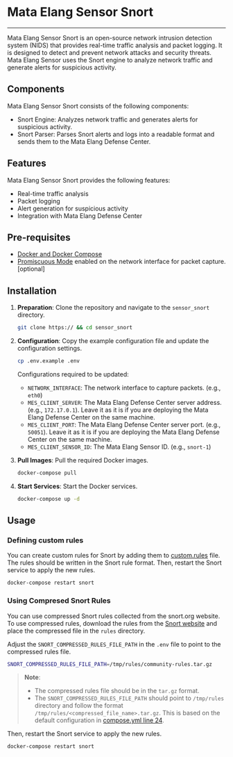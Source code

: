 # Mata Elang Sensor Snort
---

Mata Elang Sensor Snort is an open-source network intrusion detection system (NIDS) that provides real-time traffic analysis and packet logging. It is designed to detect and prevent network attacks and security threats. Mata Elang Sensor uses the Snort engine to analyze network traffic and generate alerts for suspicious activity.

## Components
Mata Elang Sensor Snort consists of the following components:
- Snort Engine: Analyzes network traffic and generates alerts for suspicious activity.
- Snort Parser: Parses Snort alerts and logs into a readable format and sends them to the Mata Elang Defense Center.

## Features
Mata Elang Sensor Snort provides the following features:
- Real-time traffic analysis
- Packet logging
- Alert generation for suspicious activity
- Integration with Mata Elang Defense Center

## Pre-requisites
- [Docker and Docker Compose](https://docs.docker.com/get-docker/)
- [Promiscuous Mode](https://www.blumira.com/glossary/promiscuous-mode) enabled on the network interface for packet capture. [optional]

## Installation
1. **Preparation**: Clone the repository and navigate to the `sensor_snort` directory.
    ```bash
    git clone https:// && cd sensor_snort
    ```

2. **Configuration**: Copy the example configuration file and update the configuration settings.
    ```bash
    cp .env.example .env
    ```

    Configurations required to be updated:
    - `NETWORK_INTERFACE`: The network interface to capture packets. (e.g., `eth0`)
    - `MES_CLIENT_SERVER`: The Mata Elang Defense Center server address. (e.g., `172.17.0.1`). Leave it as it is if you are deploying the Mata Elang Defense Center on the same machine.
    - `MES_CLIENT_PORT`: The Mata Elang Defense Center server port. (e.g., `50051`). Leave it as it is if you are deploying the Mata Elang Defense Center on the same machine.
    - `MES_CLIENT_SENSOR_ID`: The Mata Elang Sensor ID. (e.g., `snort-1`)
    

3. **Pull Images**: Pull the required Docker images.
    ```bash
    docker-compose pull
    ```

4. **Start Services**: Start the Docker services.
    ```bash
    docker-compose up -d
    ```

## Usage

### Defining custom rules
You can create custom rules for Snort by adding them to [custom.rules](custom.rules) file. The rules should be written in the Snort rule format.
Then, restart the Snort service to apply the new rules.
```bash
docker-compose restart snort
```
### Using Compresed Snort Rules
You can use compressed Snort rules collected from the snort.org website. To use compressed rules, download the rules from the [Snort website](https://www.snort.org/downloads/community/community-rules.tar.gz) and place the compressed file in the `rules` directory. 

Adjust the `SNORT_COMPRESSED_RULES_FILE_PATH` in the `.env` file to point to the compressed rules file.
```bash
SNORT_COMPRESSED_RULES_FILE_PATH=/tmp/rules/community-rules.tar.gz
```

> **Note**: 
> - The compressed rules file should be in the `tar.gz` format.
> - The `SNORT_COMPRESSED_RULES_FILE_PATH` should point to `/tmp/rules` directory and follow the format `/tmp/rules/<compressed_file_name>.tar.gz`.  This is based on the default configuration in [compose.yml line 24](compose.yml#L24).


Then, restart the Snort service to apply the new rules.
```bash
docker-compose restart snort
```

